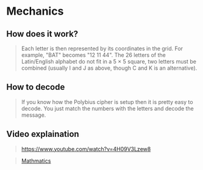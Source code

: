 # Mechanics
## How does it work?
> Each letter is then represented by its coordinates in the grid. For example, "BAT" becomes "12 11 44". The 26 letters of the Latin/English alphabet do not fit in a 5 × 5 square, two letters must be combined (usually I and J as above, though C and K is an alternative).
## How to decode
> If you know how the Polybius cipher is setup then it is pretty easy to decode. You just match the numbers with the letters and decode the message.
## Video explaination
> https://www.youtube.com/watch?v=4H09V3Lzew8

> [Mathmatics](https://github.com/EPHS-CyberSecurity-2020-Hour1/CipherProject/blob/Polybius_Cipher/Polybius_mathmatics.md)
